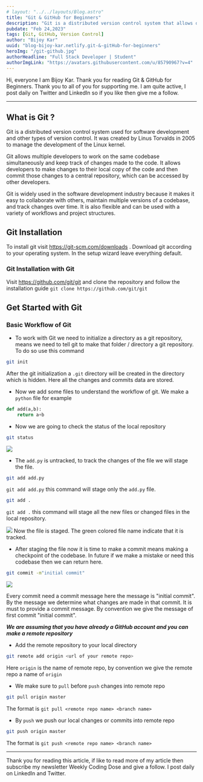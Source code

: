 ```yaml
---
# layout: "../../layouts/Blog.astro"
title: "Git & GitHub for Beginners"
description: "Git is a distributed version control system that allows developers to track changes made to their code over time. With Git, developers can create snapshots of their code called commits and keep track of multiple versions of their codebase."
pubdate: "Feb 24,2023"
tags: [Git, GitHub, Version Control]
author: "Bijoy Kar"
uuid: "blog-bijoy-kar.netlify.git-&-gitHub-for-beginners"
heroImg: "/git-github.jpg"
authorHeadline: "Full Stack Developer | Student"
authorImgLink: "https://avatars.githubusercontent.com/u/85790967?v=4"
---
```


Hi, everyone I am Bijoy Kar. Thank you for reading Git & GitHub for Beginners. Thank you to all of you for supporting me. I am quite active, I post daily on Twitter and LinkedIn so if you like then give me a follow.

---

## What is Git ?

Git is a distributed version control system used for software development and other types of version control. It was created by Linus Torvalds in 2005 to manage the development of the Linux kernel.

Git allows multiple developers to work on the same codebase simultaneously and keep track of changes made to the code. It allows developers to make changes to their local copy of the code and then commit those changes to a central repository, which can be accessed by other developers.

Git is widely used in the software development industry because it makes it easy to collaborate with others, maintain multiple versions of a codebase, and track changes over time. It is also flexible and can be used with a variety of workflows and project structures.

## Git Installation

To install git visit https://git-scm.com/downloads . Download git according to your operating system. In the setup wizard leave everything default.

### Git Installation with Git

Visit https://github.com/git/git and clone the repository and follow the installation guide
`git clone https://github.com/git/git`

## Get Started with Git

### Basic Workflow of Git

- To work with Git we need to initialize a directory as a git repository, means we need to tell git to make that folder / directory a git repository. To do so use this command

```bash
git init
```

After the git initialization a `.git` directory will be created in the directory which is hidden. Here all the changes and commits data are stored.

- Now we add some files to understand the workflow of git. We make a `python` file for example

```python
def add(a,b):
	return a+b
```

- Now we are going to check the status of the local repository

```bash
git status
```

<img src="/Pasted image 20230221131630.png"/>

- The `add.py` is untracked, to track the changes of the file we will stage the file.

```bash
git add add.py
```

`git add add.py` this command will stage only the `add.py` file.

```bash
git add .
```

`git add .` this command will stage all the new files or changed files in the local repository.

<img src="/Pasted image 20230224120148.png"/>
Now the file is staged. The green colored file name indicate that it is tracked.

- After staging the file now it is time to make a commit means making a checkpoint of the codebase. In future if we make a mistake or need this codebase then we can return here.

```bash
git commit -m"initial commit"
```

<img src="/Pasted image 20230224120351.png"/>

Every commit need a commit message here the message is "initial commit". By the message we determine what changes are made in that commit. It is must to provide a commit message.
By convention we give the message of first commit "initial commit".

**_We are assuming that you have already a GitHub account and you can make a remote repository_**

- Add the remote repository to your local directory

```bash
git remote add origin <url of your remote repo>
```

Here `origin` is the name of remote repo, by convention we give the remote repo a name of `origin`

- We make sure to `pull` before `push` changes into remote repo

```bash
git pull origin master
```

The format is `git pull <remote repo name> <branch name>`

- By `push` we push our local changes or commits into remote repo

```bash
git push origin master
```

The format is `git push <remote repo name> <branch name>`

---

Thank you for reading this article, if like to read more of my article then subscribe my newsletter Weekly Coding Dose and give a follow. I post daily on LinkedIn and Twitter.

